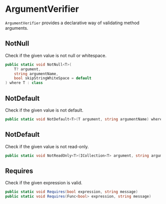 # ArgumentVerifier

`ArgumentVerifier` provides a declarative way of validating method arguments.

## NotNull

Check if the given value is not null or whitespace.

```csharp
public static void NotNull<T>(
    T? argument,
    string argumentName,
    bool skipStringWhiteSpace = default
) where T : class
```

## NotDefault

Check if the given value is not default.&#x20;

```csharp
public static void NotDefault<T>(T argument, string argumentName) where T : struct
```

## NotDefault

Check if the given value is not read-only.

```csharp
public static void NotReadOnly<T>(ICollection<T> argument, string argumentName)
```

## Requires

Check if the given expression is valid.

```csharp
public static void Requires(bool expression, string message)
public static void Requires(Func<bool> expression, string message)
```
